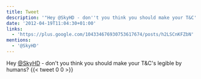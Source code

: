 ```yaml
---
title: Tweet
description: '"Hey @SkyHD - don''t you think you should make your T&C''s legible by humans? "'
date: '2012-04-19T11:04:30+01:00'
links:
  - 'https://plus.google.com/104334676930753617674/posts/h2LSCnKFZbN'
mentions:
  - '@SkyHD'
---
```

Hey [@SkyHD](https://twitter.com/@SkyHD) - don't you think you should make your T&C's legible by humans? 
      {{< tweet 0 0 >}}
    
